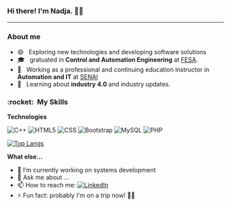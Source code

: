 ### Hi there! I'm Nadja.  💁‍♀️

<hr>
<h3>About me</h3>

- 😄 &nbsp; Exploring new technologies and developing software solutions
- 🎓 &nbsp; gratuated in **Control and Automation Engineering** at <a href="http://faculdadesalvadorarena.org.br/"> FESA</a>.
- 💼 &nbsp; Working as a professional and continuing education instructor in **Automation and IT** at <a href="https://www.sp.senai.br/">SENAI</a>
- 🌱 &nbsp; Learning about **industry 4.0** and industry updates.

<h3> :rocket: &nbsp;My Skills </h3>

**Technologies**

  ![C++](https://img.shields.io/badge/-C++-333333?style=flat&logo=C%2B%2B&logoColor=00599C)
  ![HTML5](https://img.shields.io/badge/-HTML5-333333?style=flat&logo=HTML5)
  ![CSS](https://img.shields.io/badge/-CSS-333333?style=flat&logo=CSS3&logoColor=1572B6)
  ![Bootstrap](https://img.shields.io/badge/-boostrap-0D1117?style=for-the-badge&logo=bootstrap&labelColor=0D1117)
  ![MySQL](https://img.shields.io/badge/MySQL-00000F?style=for-the-badge&logo=mysql&logoColor=white)
  ![PHP](https://img.shields.io/badge/PHP-777BB4?style=for-the-badge&logo=php&logoColor=white)

[![Top Langs](https://github-readme-stats.vercel.app/api/top-langs/?username=NadLuz&layout=compact&theme=cobalt)](https://github.com/anuraghazra/github-readme-stats)

**What else...**

- 🔭 I’m currently working on systems development
- 💬 Ask me about ...
- 📫 How to reach me: [![LinkedIn](https://img.shields.io/badge/LinkedIn-0077B5?style=for-the-badge&logo=linkedin&logoColor=white)](https://www.linkedin.com/in/nadjaluz/)
- ⚡ Fun fact: probably I'm on a trip now! 🎒🛫

